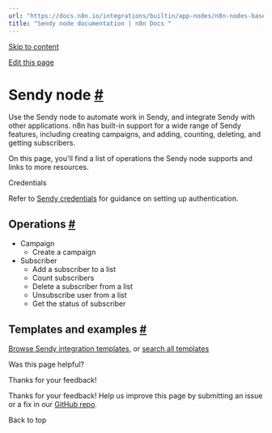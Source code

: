 ```yaml
---
url: "https://docs.n8n.io/integrations/builtin/app-nodes/n8n-nodes-base.sendy/"
title: "Sendy node documentation | n8n Docs "
---
```


[Skip to content](https://docs.n8n.io/integrations/builtin/app-nodes/n8n-nodes-base.sendy/#sendy-node)

[Edit this page](https://github.com/n8n-io/n8n-docs/edit/main/docs/integrations/builtin/app-nodes/n8n-nodes-base.sendy.md "Edit this page")

# Sendy node [\#](https://docs.n8n.io/integrations/builtin/app-nodes/n8n-nodes-base.sendy/\#sendy-node "Permanent link")

Use the Sendy node to automate work in Sendy, and integrate Sendy with other applications. n8n has built-in support for a wide range of Sendy features, including creating campaigns, and adding, counting, deleting, and getting subscribers.

On this page, you'll find a list of operations the Sendy node supports and links to more resources.

Credentials

Refer to [Sendy credentials](https://docs.n8n.io/integrations/builtin/credentials/sendy/) for guidance on setting up authentication.

## Operations [\#](https://docs.n8n.io/integrations/builtin/app-nodes/n8n-nodes-base.sendy/\#operations "Permanent link")

- Campaign
  - Create a campaign
- Subscriber
  - Add a subscriber to a list
  - Count subscribers
  - Delete a subscriber from a list
  - Unsubscribe user from a list
  - Get the status of subscriber

## Templates and examples [\#](https://docs.n8n.io/integrations/builtin/app-nodes/n8n-nodes-base.sendy/\#templates-and-examples "Permanent link")

[Browse Sendy integration templates](https://n8n.io/integrations/sendy/), or [search all templates](https://n8n.io/workflows/)

Was this page helpful?






Thanks for your feedback!






Thanks for your feedback! Help us improve this page by submitting an issue or a fix in our [GitHub repo](https://github.com/n8n-io/n8n-docs).


Back to top